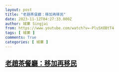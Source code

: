 ```yaml
---
layout: post
title: "老趙茶餐廳：移加再移民"
date: 2023-11-12T04:27:33.000Z
author: 城寨 Singjai
from: https://www.youtube.com/watch?v=-Plu5XOBtT4
tags: [ 城寨 ]
comments: True
categories: [ 城寨 ]
---
```

<!--1699763253000-->
[老趙茶餐廳：移加再移民](https://www.youtube.com/watch?v=-Plu5XOBtT4)
------

<div>

</div>

